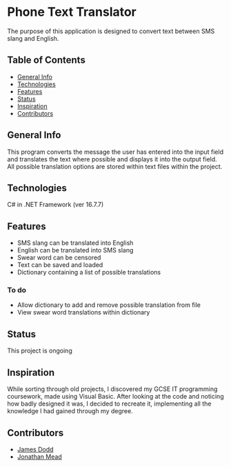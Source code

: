 # Phone Text Translator

The purpose of this application is designed to convert text between SMS slang and English.


## Table of Contents
- [General Info](#general-info)
- [Technologies](#technologies)
- [Features](#features)
- [Status](#status)
- [Inspiration](#inspiration)
- [Contributors](#contributors)


## General Info
This program converts the message the user has entered into the input field and translates the text where possible and displays it into the output field.  All possible translation options are stored within text files within the project. 


## Technologies
C# in .NET Framework (ver 16.7.7)


## Features
- SMS slang can be translated into English
- English can be translated into SMS slang
- Swear word can be censored 
- Text can be saved and loaded 
- Dictionary containing a list of possible translations

### To do
- Allow dictionary to add and remove possible translation from file
- View swear word translations within dictionary


## Status
This project is ongoing


## Inspiration
While sorting through old projects, I discovered my GCSE IT programming coursework, made using Visual Basic.  After looking at the code and noticing how badly designed it was, I decided to recreate it, implementing all the knowledge I had gained through my degree.


## Contributors
- [James Dodd](github.com/JamesDodd1)
- [Jonathan Mead](github.com/Jonathan-D-M)
